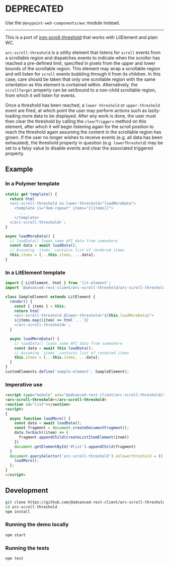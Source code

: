 # DEPRECATED

Use the `@anypoint-web-components/awc` module instead.

-----

This is a port of [iron-scroll-threshold](https://github.com/PolymerElements/iron-scroll-threshold) that works with LitElement and plain WC.

`arc-scroll-threshold` is a utility element that listens for `scroll` events from a scrollable region and dispatches events to indicate when the scroller has reached a pre-defined limit, specified in pixels from the upper and lower bounds of the scrollable region.
This element may wrap a scrollable region and will listen for `scroll` events bubbling through it from its children. In this case, care should be taken that only one scrollable region with the same orientation as this element is contained within. Alternatively, the `scrollTarget` property can be set/bound to a non-child scrollable region, from which it will listen for events.

Once a threshold has been reached, a `lower-threshold` or `upper-threshold` event are fired, at which point the user may perform actions such as lazily-loading more data to be displayed. After any work is done, the user must then clear the threshold by calling the `clearTriggers` method on this element, after which it will begin listening again for the scroll position to reach the threshold again assuming the content in the scrollable region has grown. If the user no longer wishes to receive events (e.g. all data has been exhausted), the threshold property in question (e.g. `lowerThreshold`) may be set to a falsy value to disable events and clear the associated triggered property.

## Example

### In a Polymer template

```javascript
static get template() {
  return html`
  <arc-scroll-threshold on-lower-threshold="loadMoreData">
    <template is="dom-repeat" items="[[items]]">
      ...
    </template>
  </arc-scroll-threshold>`;
}

async loadMoreData() {
  // loadData() loads some API data from somewhere
  const data = await loadData();
  // Assuming `items` contains list of rendered items
  this.items = [...this.items, ...data];
}
```

### In a LitElement template

```javascript
import { LitElement, html } from 'lit-element';
import '@advanced-rest-client/arc-scroll-threshold/arc-scroll-threshold.js';

class SampleElement extends LitElement {
  render() {
    const { items } = this;
    return html`
    <arc-scroll-threshold @lower-threshold="${this.loadMoreData}">
    ${items.map((item) => html`...`)}
    </arc-scroll-threshold>`;
  }

  async loadMoreData() {
    // loadData() loads some API data from somewhere
    const data = await this.loadData();
    // Assuming `items` contains list of rendered items
    this.items = [...this.items, ...data];
  }
}
customElements.define('sample-element', SampleElement);
```

### Imperative use

```html
<script type="module" src="@advanced-rest-client/arc-scroll-threshold/arc-scroll-threshold.js"></script>
<arc-scroll-threshold></arc-scroll-threshold>
<section id="list"></section>
<script>
{
  async function loadMore() {
    const data = await loadData();
    const fragment = document.createDocumentFragment();
    data.forEach((item) => {
      fragment.appendChild(createListItemElement(item))
    })
    document.getElementById('#list').appendChild(fragment)
  }
  document.querySelector('arc-scroll-threshold').onlowerthreshold = () => {
    loadMore();
  };
}
</script>
```

## Development

```sh
git clone https://github.com/@advanced-rest-client/arc-scroll-threshold
cd arc-scroll-threshold
npm install
```

### Running the demo locally

```sh
npm start
```

### Running the tests

```sh
npm test
```
